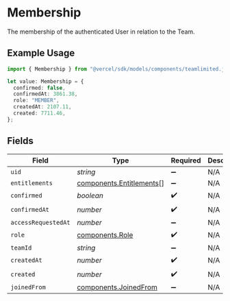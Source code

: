 # Membership

The membership of the authenticated User in relation to the Team.

## Example Usage

```typescript
import { Membership } from "@vercel/sdk/models/components/teamlimited.js";

let value: Membership = {
  confirmed: false,
  confirmedAt: 3861.38,
  role: "MEMBER",
  createdAt: 2107.11,
  created: 7711.46,
};
```

## Fields

| Field                                                                | Type                                                                 | Required                                                             | Description                                                          |
| -------------------------------------------------------------------- | -------------------------------------------------------------------- | -------------------------------------------------------------------- | -------------------------------------------------------------------- |
| `uid`                                                                | *string*                                                             | :heavy_minus_sign:                                                   | N/A                                                                  |
| `entitlements`                                                       | [components.Entitlements](../../models/components/entitlements.md)[] | :heavy_minus_sign:                                                   | N/A                                                                  |
| `confirmed`                                                          | *boolean*                                                            | :heavy_check_mark:                                                   | N/A                                                                  |
| `confirmedAt`                                                        | *number*                                                             | :heavy_check_mark:                                                   | N/A                                                                  |
| `accessRequestedAt`                                                  | *number*                                                             | :heavy_minus_sign:                                                   | N/A                                                                  |
| `role`                                                               | [components.Role](../../models/components/role.md)                   | :heavy_check_mark:                                                   | N/A                                                                  |
| `teamId`                                                             | *string*                                                             | :heavy_minus_sign:                                                   | N/A                                                                  |
| `createdAt`                                                          | *number*                                                             | :heavy_check_mark:                                                   | N/A                                                                  |
| `created`                                                            | *number*                                                             | :heavy_check_mark:                                                   | N/A                                                                  |
| `joinedFrom`                                                         | [components.JoinedFrom](../../models/components/joinedfrom.md)       | :heavy_minus_sign:                                                   | N/A                                                                  |